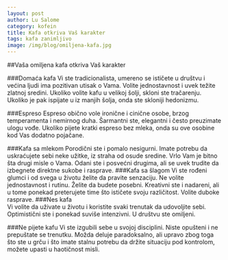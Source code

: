 ```yaml
---
layout: post
author: Lu Salome
category: kofein 
title: Kafa otkriva Vaš karakter
tags: kafa zanimljivo
image: /img/blog/omiljena-kafa.jpg
---
```


##Vaša omiljena kafa otkriva Vaš karakter

###Domaća kafa 
Vi ste tradicionalista, umereno se ističete u društvu i većina ljudi ima pozitivan utisak o Vama.  Volite jednostavnost i uvek težite zlatnoj sredini. Ukoliko volite kafu u velikoj šolji, skloni ste tračarenju. Ukoliko je pak ispijate u iz manjih šolja, onda ste skloniji hedonizmu.

###Espreso
Espreso obično vole ironične i cinične osobe, brzog temperamenta i nemirnog duha. Šarmantni ste, elegantni i često preuzimate ulogu vođe. Ukoliko pijete kratki espreso bez mleka, onda su ove osobine kod Vas dodatno pojačane.

###Kafa sa mlekom 
Porodični ste i pomalo nesigurni. Imate potrebu da uskraćujete sebi neke užitke, iz straha od osude sredine. Vrlo Vam je bitno šta drugi misle o Vama. Odani ste i posvećni drugima, ali se uvek trudite da izbegnete direktne sukobe i rasprave. 
###Kafa sa šlagom 
Vi ste rođeni glumci i od svega u životu želite da pravite senzaciju. Ne volite jednostavnost i rutinu. Želite da budete posebni. Kreativni ste i nadareni, ali u tome ponekad preterujete time što ističete svoju različitost. Volite duboke rasprave.
###Nes kafa  
Vi volite da uživate u životu i koristite svaki trenutak da udovoljite sebi. Optimistični ste i ponekad suviše intenzivni. U društvu ste omiljeni.  

###Ne pijete kafu
Vi ste izgubili sebe u svojoj disciplini. Niste opušteni i ne prepuštate se trenutku. Možda deluje paradoksalno, ali upravo zbog toga što ste u grču i što imate stalnu potrebu da držite situaciju pod kontrolom, možete upasti u haotičnost misli.
